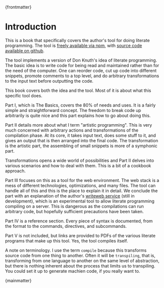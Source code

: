 
{frontmatter}

# Introduction

This is a book that specifically covers the author's tool for doing literate
programming. The tool is [freely available via npm](https://www.npmjs.com/package/litpro), with [source code available on github](https://github.com/jostylr/litpro).

The tool implements a version of Don Knuth's idea of literate programming. The
basic idea is to write code for being read and maintained rather than for
the need of the computer. One can reorder code, cut up code into different
snippets, promote comments to a top level, and do arbitrary transformations to
the input text before outputting the code. 

This book covers both the idea and the tool. Most of it is about what this
specific tool does. 

Part I, which is The Basics, covers the 80% of needs and uses. It is a fairly
simple and straightforward concept. The freedom to break code up arbitrarily
is quite nice and this part explains how to go about doing this. 

Part II details more about what I term "artistic programming". This is very
much concerned with arbitrary actions and transformations of the compilation
phase. At its core, it takes input text, does some stuff to it, and gives an
output that is then arranged into the final code. The transformation is the
artistic part, the assembling of small snippets is more of a symphonic part. 

Transformations opens a wide world of possibilities and Part II delves into
various scenarios and how to deal with them. This is a bit of a cookbook
approach. 

Part III focuses on this as a tool for the web environment. The web stack is a
mess of different technologies, optimizations, and many files. The tool can
handle all of this and this is the place to explain it in detail. We conclude
the part with an explanation of the author's [writeweb service](https://writeweb.net) (still in development),
which is an experimental tool to allow literate programming compiling on a
server. This is dangerous as the compilations can run arbitrary code, but
hopefully sufficient precautions have been taken. 

Part IV is a reference section. Every piece of syntax is
documented, from the format to the commands, directives, and subcommands. 

Part V is not included, but links are provided to PDFs of the various literate
programs that make up this tool. Yes, the tool compiles itself.

A note on terminology. I use the term `compile` because this transforms source code from one thing to another. Often it will be `transpiling`, that is, transforming from one language to another on the same level of abstraction, but there is nothing inherent about the process that limits us to transpiling. You could set it up to generate machien code, if you really want to. 

{mainmatter}

